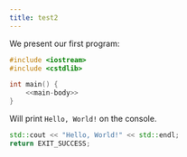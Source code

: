 ```yaml
---
title: test2
---
```


We present our first program:

``` {.cpp file=hello.cc}
#include <iostream>
#include <cstdlib>

int main() {
    <<main-body>>
}
```

Will print `Hello, World!` on the console.

``` {.cpp #main-body}
std::cout << "Hello, World!" << std::endl;
return EXIT_SUCCESS;
```
